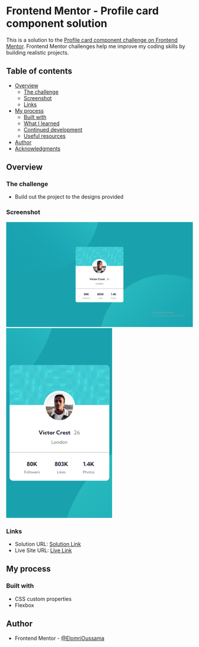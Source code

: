 # Frontend Mentor - Profile card component solution

This is a solution to the [Profile card component challenge on Frontend Mentor](https://www.frontendmentor.io/challenges/profile-card-component-cfArpWshJ). Frontend Mentor challenges help me improve my coding skills by building realistic projects. 

## Table of contents

- [Overview](#overview)
  - [The challenge](#the-challenge)
  - [Screenshot](#screenshot)
  - [Links](#links)
- [My process](#my-process)
  - [Built with](#built-with)
  - [What I learned](#what-i-learned)
  - [Continued development](#continued-development)
  - [Useful resources](#useful-resources)
- [Author](#author)
- [Acknowledgments](#acknowledgments)

## Overview

### The challenge

- Build out the project to the designs provided

### Screenshot

![Desktop screenshot](./images/desktop-screenshot.png)
![Mobile screenshot](./images/mobile-screenshot.png)

### Links

- Solution URL: [Solution Link](https://github.com/saxabani/Profile-card-component-main)
- Live Site URL: [Live Link](https://your-live-site-url.com)

## My process

### Built with

- CSS custom properties
- Flexbox

## Author

- Frontend Mentor - [@ElomriOussama](https://www.frontendmentor.io/profile/saxabani)